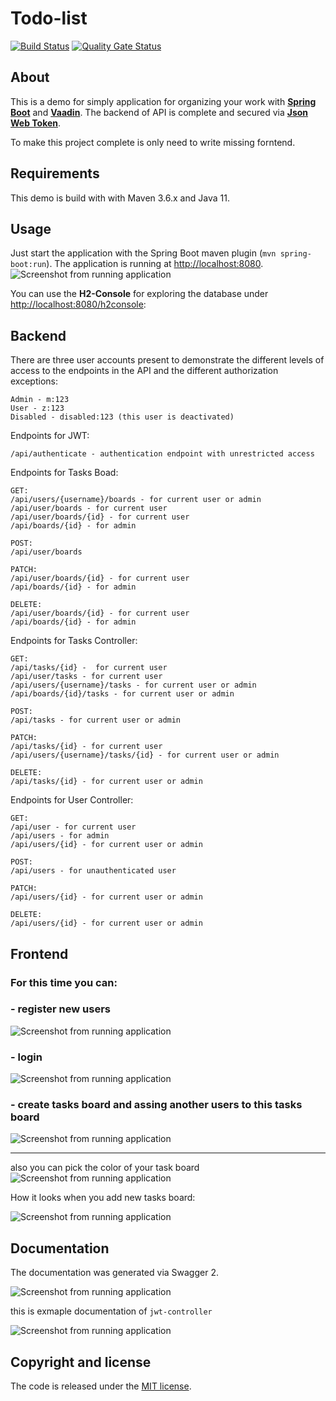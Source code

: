 # Todo-list

[![Build Status](https://travis-ci.org/marcin007/todo-list.svg?branch=master)](https://travis-ci.org/github/marcin007/todo-list)
[![Quality Gate Status](https://sonarcloud.io/api/project_badges/measure?project=com.marcinwo.todolist%3Atodo-list&metric=alert_status)](https://sonarcloud.io/dashboard?id=com.marcinwo.todolist%3Atodo-list)

## About

This is a demo for simply application for organizing your work with 
**[Spring Boot](https://spring.io/projects/spring-boot)**
and
**[Vaadin](https://vaadin.com/docs/)**.
The backend of API is complete and secured via
**[Json Web Token](https://jwt.io/)**.

To make this project complete is only need to write missing forntend.

## Requirements
This demo is build with with Maven 3.6.x and Java 11.

## Usage
Just start the application with the Spring Boot maven plugin (`mvn spring-boot:run`). The application is
running at [http://localhost:8080](http://localhost:8080).
![Screenshot from running application](todo_pic/h2console.png?raw=true "H2 Console")

You can use the **H2-Console** for exploring the database under [http://localhost:8080/h2console](http://localhost:8080/h2console):

## Backend

There are three user accounts present to demonstrate the different levels of access to the endpoints in the API and the different authorization exceptions:

```
Admin - m:123
User - z:123
Disabled - disabled:123 (this user is deactivated)
```

Endpoints for JWT:
```
/api/authenticate - authentication endpoint with unrestricted access
```
Endpoints for Tasks Boad:
```
GET:
/api/users/{username}/boards - for current user or admin
/api/user/boards - for current user
/api/user/boards/{id} - for current user
/api/boards/{id} - for admin

POST:
/api/user/boards

PATCH:
/api/user/boards/{id} - for current user
/api/boards/{id} - for admin

DELETE:
/api/user/boards/{id} - for current user
/api/boards/{id} - for admin

```
Endpoints for Tasks Controller:
```
GET:
/api/tasks/{id} -  for current user
/api/user/tasks - for current user
/api/users/{username}/tasks - for current user or admin
/api/boards/{id}/tasks - for current user or admin

POST:
/api/tasks - for current user or admin

PATCH:
/api/tasks/{id} - for current user
/api/users/{username}/tasks/{id} - for current user or admin

DELETE:
/api/tasks/{id} - for current user or admin
```
Endpoints for User Controller:
```
GET:
/api/user - for current user 
/api/users - for admin
/api/users/{id} - for current user or admin

POST:
/api/users - for unauthenticated user

PATCH:
/api/users/{id} - for current user or admin

DELETE:
/api/users/{id} - for current user or admin
```

## Frontend

### For this time you can:
### - register new users
![Screenshot from running application](todo_pic/register.png?raw=true "H2 Console")

### - login 
![Screenshot from running application](todo_pic/login.png?raw=true "H2 Console")

### - create tasks board and assing another users to this tasks board 
![Screenshot from running application](todo_pic/createNewBoard.png?raw=true "H2 Console")


-------------------------------------------------------------------------------------------


also you can pick the color of your task board
![Screenshot from running application](todo_pic/exampleDataForCreateNewBoard.png?raw=true "H2 Console")

How it looks when you add new tasks board:

![Screenshot from running application](todo_pic/boards.png?raw=true "H2 Console")

## Documentation

The documentation was generated via Swagger 2.

![Screenshot from running application](todo_pic/swaggerPic2.png?raw=true "H2 Console")

this is exmaple documentation of ```jwt-controller```

![Screenshot from running application](todo_pic/swaggerPic1.png?raw=true "H2 Console")

## Copyright and license

The code is released under the [MIT license](LICENSE?raw=true).

